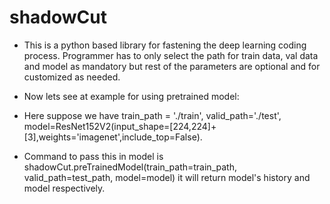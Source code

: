 # shadowCut

* This is a python based library for fastening the deep learning coding process. Programmer has to only select the path for train data, val data and model as mandatory but rest of the parameters are optional and for customized as needed.

* Now lets see at example for using pretrained model:
* Here suppose we have train_path = './train', valid_path='./test', model=ResNet152V2(input_shape=[224,224]+[3],weights='imagenet',include_top=False).
* Command to pass this in model is shadowCut.preTrainedModel(train_path=train_path, valid_path=test_path, model=model) it will return model's history and model respectively.